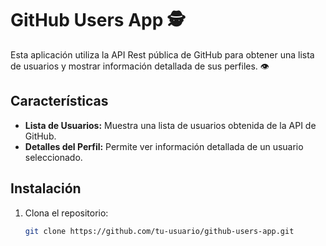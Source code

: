 # GitHub Users App  🕵️

Esta aplicación utiliza la API Rest pública de GitHub para obtener una lista de usuarios y mostrar información detallada de sus perfiles. 👁️

## Características

- **Lista de Usuarios:** Muestra una lista de usuarios obtenida de la API de GitHub.
- **Detalles del Perfil:** Permite ver información detallada de un usuario seleccionado.

## Instalación

1. Clona el repositorio:

   ```bash
   git clone https://github.com/tu-usuario/github-users-app.git
